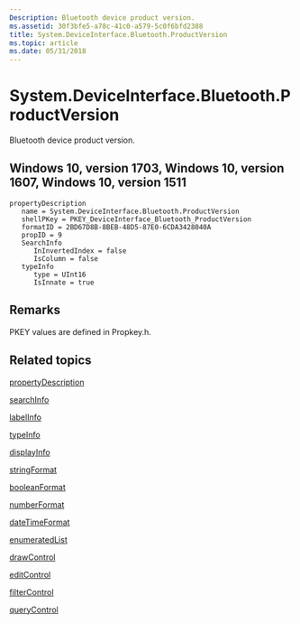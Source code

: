 ```yaml
---
Description: Bluetooth device product version.
ms.assetid: 30f3bfe5-a78c-41c0-a579-5c0f6bfd2388
title: System.DeviceInterface.Bluetooth.ProductVersion
ms.topic: article
ms.date: 05/31/2018
---
```


# System.DeviceInterface.Bluetooth.ProductVersion

Bluetooth device product version.

## Windows 10, version 1703, Windows 10, version 1607, Windows 10, version 1511

```
propertyDescription
   name = System.DeviceInterface.Bluetooth.ProductVersion
   shellPKey = PKEY_DeviceInterface_Bluetooth_ProductVersion
   formatID = 2BD67D8B-8BEB-48D5-87E0-6CDA3428040A
   propID = 9
   SearchInfo
      InInvertedIndex = false
      IsColumn = false
   typeInfo
      type = UInt16
      IsInnate = true
```

## Remarks

PKEY values are defined in Propkey.h.

## Related topics

<dl> <dt>

[propertyDescription](./propdesc-schema-propertydescription.md)
</dt> <dt>

[searchInfo](./propdesc-schema-searchinfo.md)
</dt> <dt>

[labelInfo](./propdesc-schema-labelinfo.md)
</dt> <dt>

[typeInfo](./propdesc-schema-typeinfo.md)
</dt> <dt>

[displayInfo](./propdesc-schema-displayinfo.md)
</dt> <dt>

[stringFormat](./propdesc-schema-stringformat.md)
</dt> <dt>

[booleanFormat](./propdesc-schema-booleanformat.md)
</dt> <dt>

[numberFormat](./propdesc-schema-numberformat.md)
</dt> <dt>

[dateTimeFormat](./propdesc-schema-datetimeformat.md)
</dt> <dt>

[enumeratedList](./propdesc-schema-enumeratedlist.md)
</dt> <dt>

[drawControl](./propdesc-schema-drawcontrol.md)
</dt> <dt>

[editControl](./propdesc-schema-editcontrol.md)
</dt> <dt>

[filterControl](./propdesc-schema-filtercontrol.md)
</dt> <dt>

[queryControl](./propdesc-schema-querycontrol.md)
</dt> </dl>

 

 